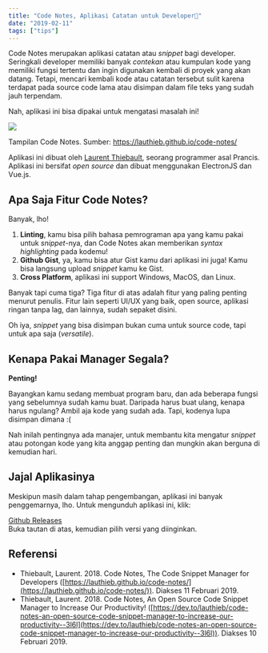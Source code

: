 ```yaml
---
title: "Code Notes, Aplikasi Catatan untuk Developer📒"
date: "2019-02-11"
tags: ["tips"]
---
```


Code Notes merupakan aplikasi catatan atau _snippet_ bagi developer. Seringkali developer memiliki banyak _contekan_ atau kumpulan kode yang memiliki fungsi tertentu dan ingin digunakan kembali di proyek yang akan datang. Tetapi, mencari kembali kode atau catatan tersebut sulit karena terdapat pada source code lama atau disimpan dalam file teks yang sudah jauh terpendam.

Nah, aplikasi ini bisa dipakai untuk mengatasi masalah ini!

![](/posts/2019-02-11/screen.png)

Tampilan Code Notes. Sumber: https://lauthieb.github.io/code-notes/

Aplikasi ini dibuat oleh [Laurent Thiebault](https://github.com/lauthieb), seorang programmer asal Prancis. Aplikasi ini bersifat _open source_ dan dibuat menggunakan ElectronJS dan Vue.js.

## Apa Saja Fitur Code Notes?

Banyak, lho!

1. **Linting**, kamu bisa pilih bahasa pemrograman apa yang kamu pakai untuk _snippet_\-nya, dan Code Notes akan memberikan _syntax highlighting_ pada kodemu!
2. **Github Gist**, ya, kamu bisa atur Gist kamu dari aplikasi ini juga! Kamu bisa langsung upload _snippet_ kamu ke Gist.
3. **Cross Platform**, aplikasi ini support Windows, MacOS, dan Linux.

Banyak tapi cuma tiga? Tiga fitur di atas adalah fitur yang paling penting menurut penulis. Fitur lain seperti UI/UX yang baik, open source, aplikasi ringan tanpa lag, dan lainnya, sudah sepaket disini.

Oh iya, _snippet_ yang bisa disimpan bukan cuma untuk source code, tapi untuk apa saja (_versatile_).

## Kenapa Pakai Manager Segala?

**Penting!**

Bayangkan kamu sedang membuat program baru, dan ada beberapa fungsi yang sebelumnya sudah kamu buat. Daripada harus buat ulang, kenapa harus ngulang? Ambil aja kode yang sudah ada. Tapi, kodenya lupa disimpan dimana :(

Nah inilah pentingnya ada manajer, untuk membantu kita mengatur _snippet_ atau potongan kode yang kita anggap penting dan mungkin akan berguna di kemudian hari.

## Jajal Aplikasinya

Meskipun masih dalam tahap pengembangan, aplikasi ini banyak penggemarnya, lho. Untuk mengunduh aplikasi ini, klik:

[Github Releases](https://github.com/lauthieb/code-notes/releases)  
Buka tautan di atas, kemudian pilih versi yang diinginkan.

## Referensi

- Thiebault, Laurent. 2018. Code Notes, The Code Snippet Manager for Developers ([https://lauthieb.github.io/code-notes/](https://lauthieb.github.io/code-notes/)). Diakses 11 Februari 2019.
- Thiebault, Laurent. 2018. Code Notes, An Open Source Code Snippet Manager to Increase Our Productivity! ([https://dev.to/lauthieb/code-notes-an-open-source-code-snippet-manager-to-increase-our-productivity--3l6l](https://dev.to/lauthieb/code-notes-an-open-source-code-snippet-manager-to-increase-our-productivity--3l6l)). Diakses 10 Februari 2019.
